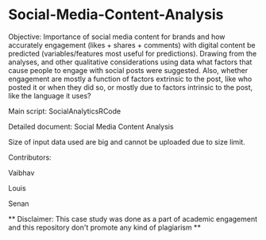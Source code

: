 # Social-Media-Content-Analysis

Objective: Importance of social media content for brands and how accurately engagement (likes + shares + comments) with digital content be predicted (variables/features most useful for predictions). Drawing from the analyses, and other qualitative considerations using data what factors that cause people to engage with social posts were suggested. Also, whether engagement are mostly a function of factors extrinsic to the post, like who posted it or when they did so, or mostly due to factors intrinsic to the post, like the language it uses?

Main script: SocialAnalyticsRCode

Detailed document: Social Media Content Analysis

Size of input data used are big and cannot be uploaded due to size limit. 

Contributors:

Vaibhav

Louis

Senan

** Disclaimer: This case study was done as a part of academic engagement and this repository don't promote any kind of plagiarism **
